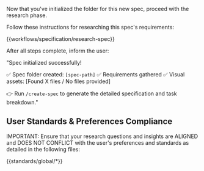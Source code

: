 Now that you've initialized the folder for this new spec, proceed with the research phase.

Follow these instructions for researching this spec's requirements:

{{workflows/specification/research-spec}}

After all steps complete, inform the user:

"Spec initialized successfully!

✅ Spec folder created: `[spec-path]`
✅ Requirements gathered
✅ Visual assets: [Found X files / No files provided]

👉 Run `/create-spec` to generate the detailed specification and task breakdown."

## User Standards & Preferences Compliance

IMPORTANT: Ensure that your research questions and insights are ALIGNED and DOES NOT CONFLICT with the user's preferences and standards as detailed in the following files:

{{standards/global/*}}
